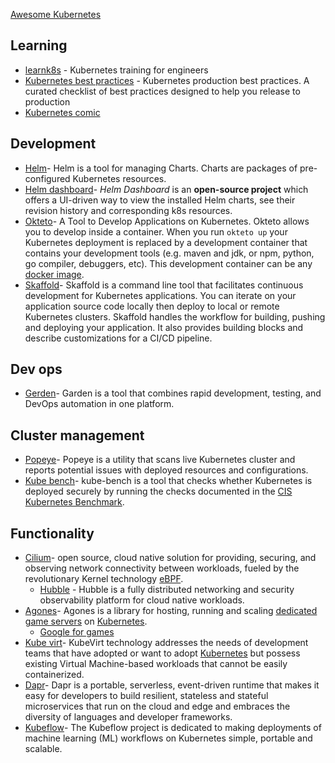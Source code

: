[Awesome Kubernetes](https://github.com/rust-unofficial/awesome-rust)

## Learning
- [learnk8s](https://learnk8s.io/) - Kubernetes training for engineers
- [Kubernetes best practices](https://learnk8s.io/production-best-practices) - Kubernetes production best practices. A curated checklist of best practices designed to help you release to production
- [Kubernetes comic](https://cloud.google.com/kubernetes-engine/kubernetes-comic/)

## Development
- [Helm](https://github.com/helm/helm)- Helm is a tool for managing Charts. Charts are packages of pre-configured Kubernetes resources.
- [Helm dashboard](https://github.com/komodorio/helm-dashboard)- _Helm Dashboard_ is an **open-source project** which offers a UI-driven way to view the installed Helm charts, see their revision history and corresponding k8s resources.
- [Okteto](https://github.com/okteto/okteto)- A Tool to Develop Applications on Kubernetes. Okteto allows you to develop inside a container. When you run `okteto up` your Kubernetes deployment is replaced by a development container that contains your development tools (e.g. maven and jdk, or npm, python, go compiler, debuggers, etc). This development container can be any [docker image](https://okteto.com/docs/reference/development-environments/).
- [Skaffold](https://github.com/GoogleContainerTools/skaffold)- Skaffold is a command line tool that facilitates continuous development for Kubernetes applications. You can iterate on your application source code locally then deploy to local or remote Kubernetes clusters. Skaffold handles the workflow for building, pushing and deploying your application. It also provides building blocks and describe customizations for a CI/CD pipeline.

## Dev ops
- [Gerden](https://github.com/garden-io/garden)- Garden is a tool that combines rapid development, testing, and DevOps automation in one platform.

## Cluster management
- [Popeye](https://github.com/derailed/popeye)- Popeye is a utility that scans live Kubernetes cluster and reports potential issues with deployed resources and configurations.
- [Kube bench](https://github.com/aquasecurity/kube-bench)- kube-bench is a tool that checks whether Kubernetes is deployed securely by running the checks documented in the [CIS Kubernetes Benchmark](https://www.cisecurity.org/benchmark/kubernetes/).

## Functionality
- [Cilium](https://github.com/cilium)- open source, cloud native solution for providing, securing, and observing network connectivity between workloads, fueled by the revolutionary Kernel technology [eBPF](https://ebpf.io/).
	- [Hubble](https://github.com/cilium/hubble) - Hubble is a fully distributed networking and security observability platform for cloud native workloads.
- [Agones](https://github.com/googleforgames/agones)- Agones is a library for hosting, running and scaling [dedicated game servers](https://en.wikipedia.org/wiki/Game_server#Dedicated_server) on [Kubernetes](https://kubernetes.io).
	- [Google for games](https://github.com/googleforgames)
- [Kube virt](https://kubevirt.io/)- KubeVirt technology addresses the needs of development teams that have adopted or want to adopt [Kubernetes](https://kubernetes.io/) but possess existing Virtual Machine-based workloads that cannot be easily containerized.
- [Dapr](https://github.com/dapr/dapr)- Dapr is a portable, serverless, event-driven runtime that makes it easy for developers to build resilient, stateless and stateful microservices that run on the cloud and edge and embraces the diversity of languages and developer frameworks.
- [Kubeflow](https://www.kubeflow.org/)- The Kubeflow project is dedicated to making deployments of machine learning (ML) workflows on Kubernetes simple, portable and scalable.
